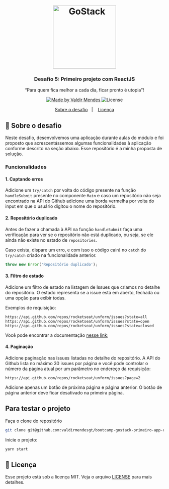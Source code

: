 <h1 align="center">
    <img alt="GoStack" src="https://rocketseat-cdn.s3-sa-east-1.amazonaws.com/bootcamp-header.png" width="200px" />
</h1>

<h3 align="center">
  Desafio 5: Primeiro projeto com ReactJS
</h3>

<p align="center">“Para quem fica melhor a cada dia, ficar pronto é utopia”!</blockquote>

<p align="center">

  <a href="https://rocketseat.com.br">
    <img alt="Made by Valdir Mendes" src="https://img.shields.io/badge/made-Valdir%20Mendes-brightgreen">
  </a>

  <img alt="License" src="https://img.shields.io/badge/license-MIT-%2304D361">
</p>

<p align="center">
  <a href="#rocket-sobre-o-desafio">Sobre o desafio</a>&nbsp;&nbsp;&nbsp;|&nbsp;&nbsp;&nbsp;
  <a href="#memo-licença">Licença</a>
</p>

## :rocket: Sobre o desafio

Neste desafio, desenvolvemos uma aplicação durante aulas do módulo e foi proposto que acrescentássemos algumas funcionalidades à aplicação conforme descrito na seção abaixo. Esse repositório é a minha proposta de solução.

### Funcionalidades

#### 1. Captando erros

Adicione um `try/catch` por volta do código presente na função `handleSubmit` presente no componente `Main` e caso um repositório não seja encontrado na API do Github adicione uma borda vermelha por volta do input em que o usuário digitou o nome do repositório.

#### 2. Repositório duplicado

Antes de fazer a chamada à API na função `handleSubmit` faça uma verificação para ver se o repositório não está duplicado, ou seja, se ele ainda não existe no estado de `repositories`.

Caso exista, dispare um erro, e com isso o código cairá no `catch` do `try/catch` criado na funcionalidade anterior.

```js
throw new Error('Repositório duplicado');
```

#### 3. Filtro de estado

Adicione um filtro de estado na listagem de Issues que criamos no detalhe do repositório. O estado representa se a issue está em aberto, fechada ou uma opção para exibir todas.

Exemplos de requisição:

```
https://api.github.com/repos/rocketseat/unform/issues?state=all
https://api.github.com/repos/rocketseat/unform/issues?state=open
https://api.github.com/repos/rocketseat/unform/issues?state=closed
```

Você pode encontrar a documentação [nesse link](https://developer.github.com/v3/issues/#parameters-1);

#### 4. Paginação

Adicione paginação nas issues listadas no detalhe do repositório. A API do Github lista no máximo 30 issues por página e você pode controlar o número da página atual por um parâmetro no endereço da requisição:

```
https://api.github.com/repos/rocketseat/unform/issues?page=2
```

Adicione apenas um botão de próxima página e página anterior. O botão de página anterior deve ficar desativado na primeira página.

## Para testar o projeto

Faça o clone do repositório

```bash
git clone git@github.com:valdirmendesgt/bootcamp-gostack-primeiro-app-react.git
```

Inicie o projeto:

```bash
yarn start
```

## :memo: Licença

Esse projeto está sob a licença MIT. Veja o arquivo [LICENSE](LICENSE) para mais detalhes.
